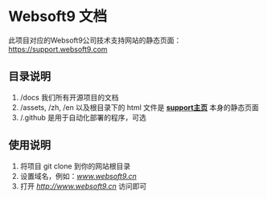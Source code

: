 # Websoft9 文档

此项目对应的Websoft9公司技术支持网站的静态页面：https://support.websoft9.com

## 目录说明

1. /docs 我们所有开源项目的文档
2. /assets, /zh, /en 以及根目录下的 html 文件是 **[support主页](https://support.websoft9.com)** 本身的静态页面
3. /.github 是用于自动化部署的程序，可选 

## 使用说明

1. 将项目 git clone 到你的网站根目录
2. 设置域名，例如：*www.websoft9.cn*
3. 打开 *http://www.websoft9.cn* 访问即可

